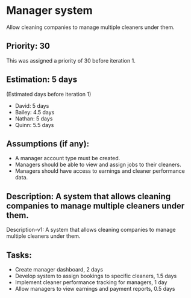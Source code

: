 # Manager system
Allow cleaning companies to manage multiple cleaners under them.

## Priority: 30
This was assigned a priority of 30 before iteration 1.

## Estimation: 5 days
(Estimated days before iteration 1)
* David: 5 days
* Bailey: 4.5 days
* Nathan: 5 days
* Quinn: 5.5 days

## Assumptions (if any):
* A manager account type must be created.
* Managers should be able to view and assign jobs to their cleaners.
* Managers should have access to earnings and cleaner performance data.

## Description: A system that allows cleaning companies to manage multiple cleaners under them.
Description-v1: A system that allows cleaning companies to manage multiple cleaners under them.

## Tasks:
* Create manager dashboard, 2 days
* Develop system to assign bookings to specific cleaners, 1.5 days
* Implement cleaner performance tracking for managers, 1 day
* Allow managers to view earnings and payment reports, 0.5 days

